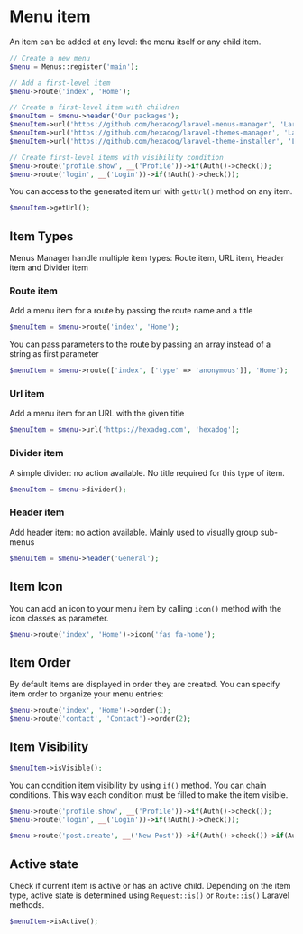 # Menu item
An item can be added at any level: the menu itself or any child item.
```php
// Create a new menu
$menu = Menus::register('main');

// Add a first-level item
$menu->route('index', 'Home');

// Create a first-level item with children
$menuItem = $menu->header('Our packages');
$menuItem->url('https://github.com/hexadog/laravel-menus-manager', 'Laravel Menus Manager')->order(1);
$menuItem->url('https://github.com/hexadog/laravel-themes-manager', 'Laravel Themes Manager')->order(3);
$menuItem->url('https://github.com/hexadog/laravel-theme-installer', 'Laravel Theme Installer')->order(2);

// Create first-level items with visibility condition
$menu->route('profile.show', __('Profile'))->if(Auth()->check());
$menu->route('login', __('Login'))->if(!Auth()->check());
```

You can access to the generated item url with `getUrl()` method on any item. 
```php
$menuItem->getUrl();
```

## Item Types
Menus Manager handle multiple item types: Route item, URL item, Header item and Divider item

### Route item
Add a menu item for a route by passing the route name and a title
```php
$menuItem = $menu->route('index', 'Home');
```

You can pass parameters to the route by passing an array instead of a string as first parameter
```php
$menuItem = $menu->route(['index', ['type' => 'anonymous']], 'Home');
```

### Url item
Add a menu item for an URL with the given title
```php
$menuItem = $menu->url('https://hexadog.com', 'hexadog');
```

### Divider item
A simple divider: no action available. No title required for this type of item.
```php
$menuItem = $menu->divider();
```

### Header item
Add header item: no action available. Mainly used to visually group sub-menus
```php
$menuItem = $menu->header('General');
```

## Item Icon
You can add an icon to your menu item by calling `icon()` method with the icon classes as parameter.
```php
$menu->route('index', 'Home')->icon('fas fa-home');
```

## Item Order
By default items are displayed in order they are created. You can specify item order to organize your menu entries:
```php
$menu->route('index', 'Home')->order(1);
$menu->route('contact', 'Contact')->order(2);
```

## Item Visibility
```php
$menuItem->isVisible();
```

You can condition item visibility by using `if()` method.
You can chain conditions. This way each condition must be filled to make the item visible.
```php
$menu->route('profile.show', __('Profile'))->if(Auth()->check());
$menu->route('login', __('Login'))->if(!Auth()->check());

$menu->route('post.create', __('New Post'))->if(Auth()->check())->if(Auth()->user()->can('create.post'));
```

## Active state
Check if current item is active or has an active child.
Depending on the item type, active state is determined using `Request::is()` or `Route::is()` Laravel methods. 
```php
$menuItem->isActive();
```

